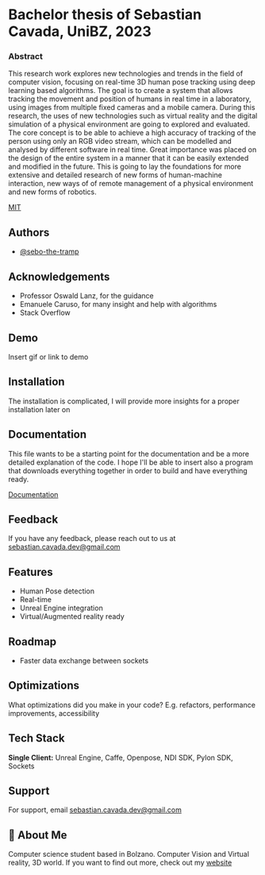 # Bachelor thesis of Sebastian Cavada, UniBZ, 2023

### Abstract

This research work explores new technologies and trends in the field of computer vision, focusing on real-time 3D human pose tracking 
using deep learning based algorithms. The goal is to create a system that allows tracking the movement and position of humans in real time
in a laboratory, using images from multiple fixed cameras and a mobile camera. During this research, the uses of new 
technologies such as virtual reality and the digital simulation of a physical environment are going to explored and evaluated. 
The core concept is to be able to achieve a high accuracy of tracking of the person using only an RGB video stream, 
which can be modelled and analysed by different software in real time. Great importance was placed on the
design of the entire system in a manner that it can be easily extended and modified in the future.
This is going to lay the foundations for more extensive and detailed research of new forms of human-machine interaction, new ways of
of remote management of a physical environment and new forms of robotics.

[MIT](https://choosealicense.com/licenses/mit/)


## Authors

- [@sebo-the-tramp](https://www.github.com/Sebo-the-tramp)


## Acknowledgements
 - Professor Oswald Lanz, for the guidance
 - Emanuele Caruso, for many insight and help with algorithms
 - Stack Overflow

## Demo

Insert gif or link to demo


## Installation

The installation is complicated, I will provide more insights for a proper installation later on
    
## Documentation 

This file wants to be a starting point for the documentation and be a more detailed explanation of the code.
I hope I'll be able to insert also a program that downloads everything together in order to build and have everything ready.

[Documentation](https://github.com/Sebo-the-tramp/UniBZ_Thesis_2023/docs)


## Feedback

If you have any feedback, please reach out to us at sebastian.cavada.dev@gmail.com


## Features

- Human Pose detection
- Real-time
- Unreal Engine integration
- Virtual/Augmented reality ready


## Roadmap

- Faster data exchange between sockets 

## Optimizations

What optimizations did you make in your code? E.g. refactors, performance improvements, accessibility


## Tech Stack

**Single Client:** Unreal Engine, Caffe, Openpose, NDI SDK, Pylon SDK, Sockets


## Support

For support, email sebastian.cavada.dev@gmail.com


## 🚀 About Me

Computer science student based in Bolzano. Computer Vision and Virtual reality, 3D world. If you want to find out more, check out my  [website](https://sebo-the-tramp.github.io)